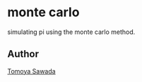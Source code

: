 
# monte carlo

simulating pi using the monte carlo method.

## Author

[Tomoya Sawada](https://github.com/STomoya)
